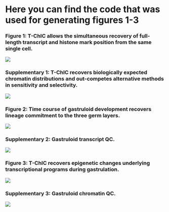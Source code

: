 # Here you can find the code that was used for generating figures 1-3

### Figure 1: T-ChIC allows the simultaneous recovery of full-length transcript and histone mark position from the same single cell.

![](https://github.com/marloes3105/tchic/blob/main/figures/png/fig1.png?raw=true)

### Supplementary 1: T-ChIC recovers biologically expected chromatin distributions and out-competes alternative methods in sensitivity and selectivity.

![](https://github.com/marloes3105/tchic/blob/main/figures/png/figS1.png?raw=true)

### Figure 2: Time course of gastruloid development recovers lineage commitment to the three germ layers.

![](https://github.com/marloes3105/tchic/blob/main/figures/png/fig2.png?raw=true)

### Supplementary 2: Gastruloid transcript QC.

![](https://github.com/marloes3105/tchic/blob/main/figures/png/figS2.png?raw=true)

### Figure 3: T-ChIC recovers epigenetic changes underlying transcriptional programs during gastrulation.

![](https://github.com/marloes3105/tchic/blob/main/figures/png/fig3.png?raw=true)

### Supplementary 3: Gastruloid chromatin QC.

![](https://github.com/marloes3105/tchic/blob/main/figures/png/figS3.png?raw=true)


